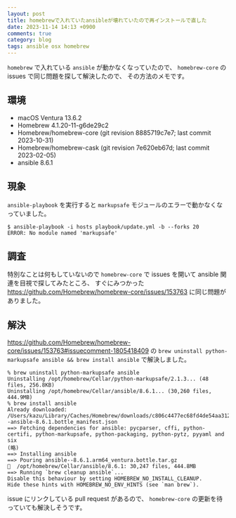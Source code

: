 ```yaml
---
layout: post
title: homebrewで入れていたansibleが壊れていたので再インストールで直した
date: 2023-11-14 14:13 +0900
comments: true
category: blog
tags: ansible osx homebrew
---
```

`homebrew` で入れている `ansible` が動かなくなっていたので、
`homebrew-core` の issues で同じ問題を探して解決したので、
その方法のメモです。

<!--more-->

## 環境

- macOS Ventura 13.6.2
- Homebrew 4.1.20-11-g6de29c2
- Homebrew/homebrew-core (git revision 8885719c7e7; last commit 2023-10-31)
- Homebrew/homebrew-cask (git revision 7e620eb67d; last commit 2023-02-05)
- ansible 8.6.1

## 現象

`ansible-playbook` を実行すると `markupsafe` モジュールのエラーで動かなくなっていました。

```console
$ ansible-playbook -i hosts playbook/update.yml -b --forks 20
ERROR: No module named 'markupsafe'
```

## 調査

特別なことは何もしていないので `homebrew-core` で issues を開いて ansible 関連を目視で探してみたところ、
すぐにみつかった
<https://github.com/Homebrew/homebrew-core/issues/153763>
に同じ問題がありました。

## 解決

<https://github.com/Homebrew/homebrew-core/issues/153763#issuecomment-1805418409>
の `brew uninstall python-markupsafe ansible && brew install ansible` で解決しました。

```console
% brew uninstall python-markupsafe ansible
Uninstalling /opt/homebrew/Cellar/python-markupsafe/2.1.3... (48 files, 256.8KB)
Uninstalling /opt/homebrew/Cellar/ansible/8.6.1... (30,260 files, 444.9MB)
% brew install ansible
Already downloaded: /Users/kazu/Library/Caches/Homebrew/downloads/c806c4477ec68fd4de54aa31212b2d835eb3ecfa53ae468799ec5889e6d51a83--ansible-8.6.1.bottle_manifest.json
==> Fetching dependencies for ansible: pycparser, cffi, python-certifi, python-markupsafe, python-packaging, python-pytz, pyyaml and six
(略)
==> Installing ansible
==> Pouring ansible--8.6.1.arm64_ventura.bottle.tar.gz
🍺  /opt/homebrew/Cellar/ansible/8.6.1: 30,247 files, 444.8MB
==> Running `brew cleanup ansible`...
Disable this behaviour by setting HOMEBREW_NO_INSTALL_CLEANUP.
Hide these hints with HOMEBREW_NO_ENV_HINTS (see `man brew`).
```

issue にリンクしている pull request があるので、
`homebrew-core` の更新を待っていても解決しそうです。
